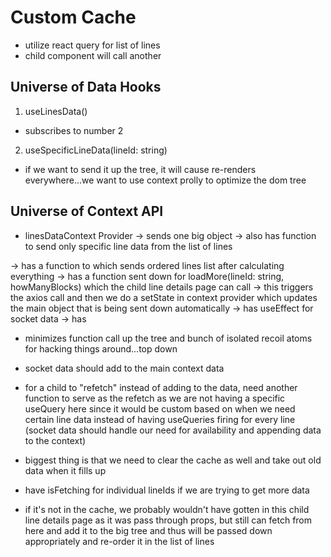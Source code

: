 # Custom Cache

- utilize react query for list of lines
- child component will call another

## Universe of Data Hooks

1. useLinesData()

- subscribes to number 2

2. useSpecificLineData(lineId: string)

- if we want to send it up the tree, it will cause re-renders everywhere...we
  want to use context prolly to optimize the dom tree

## Universe of Context API

- linesDataContext Provider -> sends one big object -> also has function to send
  only specific line data from the list of lines

-> has a function to which sends ordered lines list after calculating everything
-> has a function sent down for loadMore(lineId: string, howManyBlocks) which
the child line details page can call -> this triggers the axios call and then we
do a setState in context provider which updates the main object that is being
sent down automatically -> has useEffect for socket data -> has

- minimizes function call up the tree and bunch of isolated recoil atoms for
  hacking things around...top down

- socket data should add to the main context data
- for a child to "refetch" instead of adding to the data, need another function
  to serve as the refetch as we are not having a specific useQuery here since it
  would be custom based on when we need certain line data instead of having
  useQueries firing for every line (socket data should handle our need for
  availability and appending data to the context)
- biggest thing is that we need to clear the cache as well and take out old data
  when it fills up
- have isFetching for individual lineIds if we are trying to get more data
- if it's not in the cache, we probably wouldn't have gotten in this child line
  details page as it was pass through props, but still can fetch from here and
  add it to the big tree and thus will be passed down appropriately and re-order
  it in the list of lines
